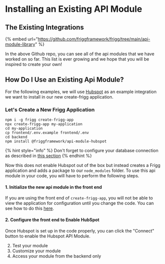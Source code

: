 # Installing an Existing API Module

## The Existing Integrations

{% embed url="https://github.com/friggframework/frigg/tree/main/api-module-library" %}

In the above Github repo, you can see all of the api modules that we have worked on so far. This list is ever growing and we hope that you will be inspired to create your own!&#x20;

## How Do I Use an Existing Api Module?

For the following examples, we will use [Hubspot](https://developers.hubspot.com/docs/api/overview) as an example integration we want to install in our new create-frigg application.

### Let's Create a New Frigg Application

```
npm i -g frigg create-frigg-app
npx create-frigg-app my-application
cd my-application
cp frontend/.env.example frontend/.env
cd backend
npm install @friggframework/api-module-hubspot
```

{% hint style="info" %}
Don't forget to configure your database connection as described in [this section](../../../api-module-library/module-list/hubspot/configuration.md)
{% endhint %}

Now this does not enable Hubspot out of the box but instead creates a Frigg application and adds a package to our `node_modules` folder. To use this api module in your code, you will have to perform the following steps.

#### 1. Initialize the new api module in the front end

If you are using the front end of `create-frigg-app`, you will not be able to view the application for configuration until you change the code. You can see how to do this [here](https://github.com/friggframework/TutorialApplication#how-to-see-a-new-api-module-hubspot-in-the-front-end).

#### 2. Configure the front end to Enable HubSpot

Once Hubspot is set up in the code properly, you can click the "Connect" button to enable the Hubspot API Module.



2. Test your module
3. Customize your module
4. Access your module from the backend only
